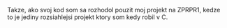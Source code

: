 Takze, ako svoj kod som sa rozhodol pouzit moj projekt na ZPRPR1, kedze to je jediny rozsiahlejsi projekt ktory som kedy robil v C. 
